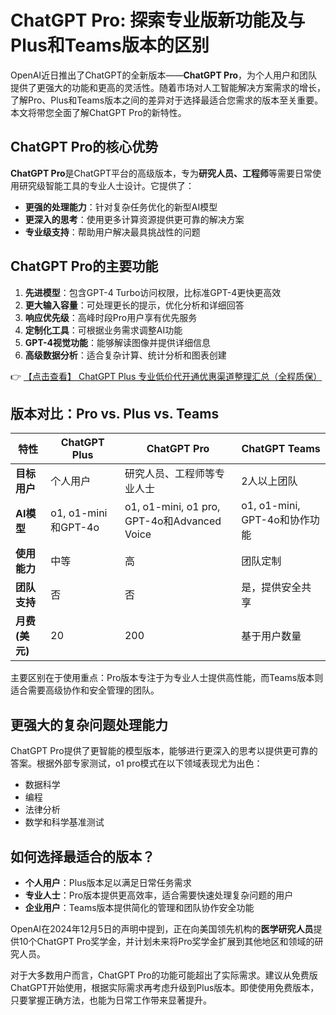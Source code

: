# ChatGPT Pro: 探索专业版新功能及与Plus和Teams版本的区别

OpenAI近日推出了ChatGPT的全新版本——**ChatGPT Pro**，为个人用户和团队提供了更强大的功能和更高的灵活性。随着市场对人工智能解决方案需求的增长，了解Pro、Plus和Teams版本之间的差异对于选择最适合您需求的版本至关重要。本文将带您全面了解ChatGPT Pro的新特性。

## ChatGPT Pro的核心优势

**ChatGPT Pro**是ChatGPT平台的高级版本，专为**研究人员、工程师**等需要日常使用研究级智能工具的专业人士设计。它提供了：

- **更强的处理能力**：针对复杂任务优化的新型AI模型
- **更深入的思考**：使用更多计算资源提供更可靠的解决方案
- **专业级支持**：帮助用户解决最具挑战性的问题

## ChatGPT Pro的主要功能

1. **先进模型**：包含GPT-4 Turbo访问权限，比标准GPT-4更快更高效
2. **更大输入容量**：可处理更长的提示，优化分析和详细回答
3. **响应优先级**：高峰时段Pro用户享有优先服务
4. **定制化工具**：可根据业务需求调整AI功能
5. **GPT-4视觉功能**：能够解读图像并提供详细信息
6. **高级数据分析**：适合复杂计算、统计分析和图表创建

👉 [【点击查看】 ChatGPT Plus 专业低价代开通优惠渠道整理汇总（全程质保）](https://bit.ly/DaiKai)

## 版本对比：Pro vs. Plus vs. Teams

| 特性 | ChatGPT Plus | ChatGPT Pro | ChatGPT Teams |
|------|-------------|------------|--------------|
| **目标用户** | 个人用户 | 研究人员、工程师等专业人士 | 2人以上团队 |
| **AI模型** | o1, o1-mini和GPT-4o | o1, o1-mini, o1 pro, GPT-4o和Advanced Voice | o1, o1-mini, GPT-4o和协作功能 |
| **使用能力** | 中等 | 高 | 团队定制 |
| **团队支持** | 否 | 否 | 是，提供安全共享 |
| **月费(美元)** | 20 | 200 | 基于用户数量 |

主要区别在于使用重点：Pro版本专注于为专业人士提供高性能，而Teams版本则适合需要高级协作和安全管理的团队。

## 更强大的复杂问题处理能力

ChatGPT Pro提供了更智能的模型版本，能够进行更深入的思考以提供更可靠的答案。根据外部专家测试，o1 pro模式在以下领域表现尤为出色：

- 数据科学
- 编程
- 法律分析
- 数学和科学基准测试

## 如何选择最适合的版本？

- **个人用户**：Plus版本足以满足日常任务需求
- **专业人士**：Pro版本提供更高效率，适合需要快速处理复杂问题的用户
- **企业用户**：Teams版本提供简化的管理和团队协作安全功能

OpenAI在2024年12月5日的声明中提到，正在向美国领先机构的**医学研究人员**提供10个ChatGPT Pro奖学金，并计划未来将Pro奖学金扩展到其他地区和领域的研究人员。

对于大多数用户而言，ChatGPT Pro的功能可能超出了实际需求。建议从免费版ChatGPT开始使用，根据实际需求再考虑升级到Plus版本。即使使用免费版本，只要掌握正确方法，也能为日常工作带来显著提升。